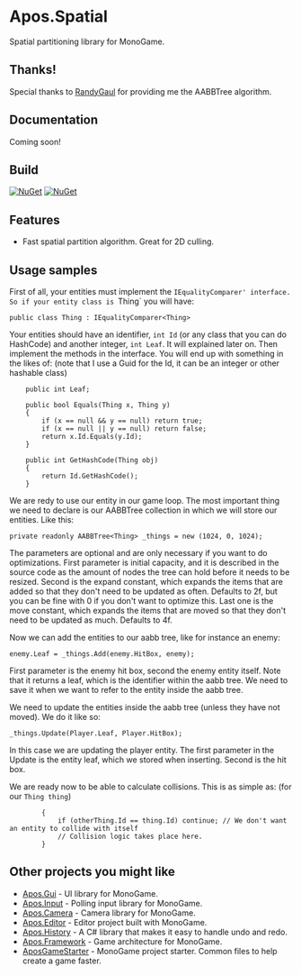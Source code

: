 # Apos.Spatial
Spatial partitioning library for MonoGame.

## Thanks!

Special thanks to [RandyGaul](https://github.com/RandyGaul) for providing me the AABBTree algorithm.

## Documentation

Coming soon!

## Build

[![NuGet](https://img.shields.io/nuget/v/Apos.Spatial.svg)](https://www.nuget.org/packages/Apos.Spatial/) [![NuGet](https://img.shields.io/nuget/dt/Apos.Spatial.svg)](https://www.nuget.org/packages/Apos.Spatial/)

## Features

* Fast spatial partition algorithm. Great for 2D culling.

## Usage samples

First of all, your entities must implement the `IEqualityComparer' interface. So if your entity class is `Thing` you will have:

`public class Thing : IEqualityComparer<Thing>`

Your entities should have an identifier, `int Id` (or any class that you can do HashCode) and another integer, `int Leaf`. It will explained later on. Then implement the methods in the interface. You will end up with something in the likes of: (note that I use a Guid for the Id, it can be an integer or other hashable class)

``` public Guid Id = Guid.NewGuid();
    public int Leaf;

    public bool Equals(Thing x, Thing y)
    {
        if (x == null && y == null) return true;
        if (x == null || y == null) return false;
        return x.Id.Equals(y.Id);
    }

    public int GetHashCode(Thing obj)
    {
        return Id.GetHashCode();
    }
```

We are redy to use our entity in our game loop. The most important thing we need to declare is our AABBTree collection in which we will store our entities. Like this:

`private readonly AABBTree<Thing> _things = new (1024, 0, 1024);`

The parameters are optional and are only necessary if you want to do optimizations. First parameter is initial capacity, and it is described in the source code as the amount of nodes the tree can hold before it needs to be resized. Second is the expand constant, which expands the items that are added so that they don't need to be updated as often. Defaults to 2f, but you can be fine with 0 if you don't want to optimize this. Last one is the move constant, which expands the items that are moved so that they don't need to be updated as much. Defaults to 4f.

Now we can add the entities to our aabb tree, like for instance an enemy:

`enemy.Leaf = _things.Add(enemy.HitBox, enemy);`

First parameter is the enemy hit box, second the enemy entity itself. Note that it returns a leaf, which is the identifier within the aabb tree. We need to save it when we want to refer to the entity inside the aabb tree.

We need to update the entities inside the aabb tree (unless they have not moved). We do it like so:

`_things.Update(Player.Leaf, Player.HitBox);`

In this case we are updating the player entity. The first parameter in the Update is the entity leaf, which we stored when inserting. Second is the hit box.

We are ready now to be able to calculate collisions. This is as simple as: (for our `Thing thing`)

```     foreach (Thing otherThing in _things.Query(thing.HitBox)) // We query the aabb tree instead of iterating it
        {
            if (otherThing.Id == thing.Id) continue; // We don't want an entity to collide with itself
            // Collision logic takes place here.
        }
```

## Other projects you might like

* [Apos.Gui](https://github.com/Apostolique/Apos.Gui) - UI library for MonoGame.
* [Apos.Input](https://github.com/Apostolique/Apos.Input) - Polling input library for MonoGame.
* [Apos.Camera](https://github.com/Apostolique/Apos.Camera) - Camera library for MonoGame.
* [Apos.Editor](https://github.com/Apostolique/Apos.Editor) - Editor project built with MonoGame.
* [Apos.History](https://github.com/Apostolique/Apos.History) - A C# library that makes it easy to handle undo and redo.
* [Apos.Framework](https://github.com/Apostolique/Apos.Framework) - Game architecture for MonoGame.
* [AposGameStarter](https://github.com/Apostolique/AposGameStarter) - MonoGame project starter. Common files to help create a game faster.
